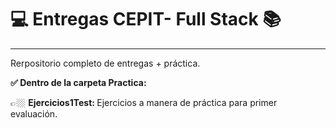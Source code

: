 <h1> 	&#128187;  Entregas CEPIT- Full Stack 	&#128218;</h1>
<hr>

Rerpositorio completo de entregas + práctica. 





<b> ✅ Dentro de la carpeta Practica:</b>

👉🏼 <b> Ejercicios1Test: </b> Ejercicios a manera de práctica para primer evaluación.